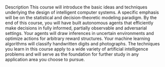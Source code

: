 Description
This course will introduce the basic ideas and techniques 
underlying the design of intelligent computer systems. 
A specific emphasis will be on the statistical and decision-theoretic modeling paradigm.
By the end of this course, you will have built autonomous agents 
that efficiently make decisions in fully informed, partially observable and adversarial settings. 
Your agents will draw inferences in uncertain environments and optimize actions for arbitrary reward structures. 
Your machine learning algorithms will classify handwritten digits and photographs. 
The techniques you learn in this course apply to a wide variety of artificial intelligence problems
and will serve as the foundation for further study in any application area you choose to pursue.
